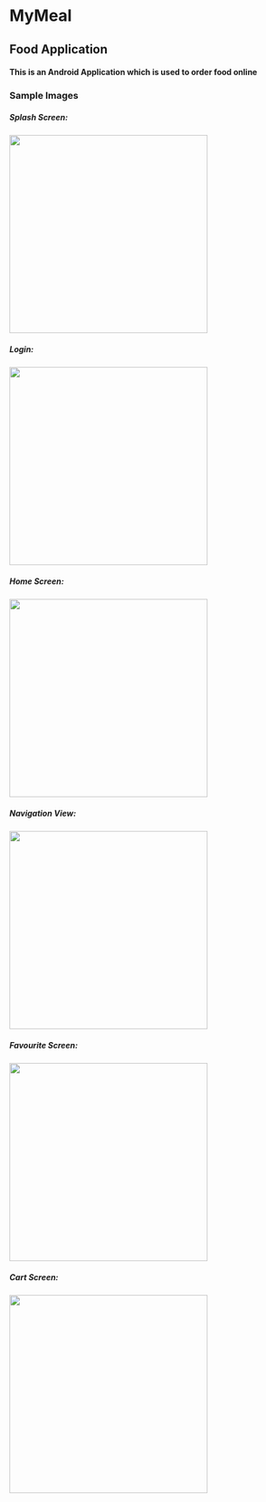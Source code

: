 # MyMeal
## Food Application
#### This is an Android Application which is used to order food online 
### Sample Images

##### Splash Screen:
<img src="splashscreen.jpg" width="350">

##### Login:
<img src="loginscreen.jpg" width="350">

##### Home Screen:
<img src="homescreen.jpg" width="350">

##### Navigation View:
<img src="navigationscreen.jpg" width="350">

##### Favourite Screen:
<img src="favourite.jpg" width="350">

##### Cart Screen:
<img src="cartscreen.jpg" width="350">
